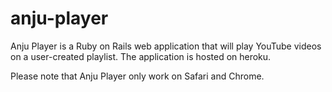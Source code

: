 # anju-player



Anju Player is a Ruby on Rails web application that will play YouTube videos on a user-created playlist. 
The application is hosted on heroku.

Please note that Anju Player only work on Safari and Chrome.
